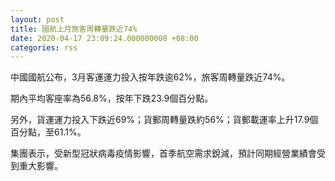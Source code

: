 ```yaml
---
layout: post
title: 國航上月旅客周轉量跌近74%
date: 2020-04-17 23:09:24.000000000 +08:00
categories: rss
---
```


中國國航公布，3月客運運力投入按年跌逾62%，旅客周轉量跌近74%。

期內平均客座率為56.8%，按年下跌23.9個百分點。

另外，貨運運力投入下跌近69%；貨郵周轉量跌約56%；貨郵載運率上升17.9個百分點，至61.1%。

集團表示，受新型冠狀病毒疫情影響，首季航空需求銳減，預計同期經營業績會受到重大影響。
